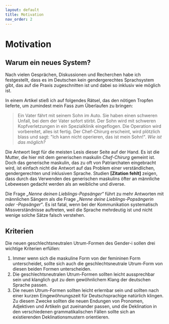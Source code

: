 ```yaml
---
layout: default
title: Motivation
nav_order: 2
---
```

# Motivation

## Warum ein neues System?

Nach vielen Gesprächen, Diskussionen und Recherchen habe ich festgestellt, dass es im Deutschen kein gendergerechtes Sprachsystem gibt, das auf die Praxis zugeschnitten ist und dabei so inklusiv wie möglich ist. 

In einem Artikel stieß ich auf folgendes Rätsel, das den nötigen Tropfen lieferte, um zumindest mein Fass zum Überlaufen zu bringen:

> Ein Vater fährt mit seinem Sohn im Auto. Sie haben einen schweren Unfall, bei dem der Vater sofort stirbt. Der Sohn wird mit schweren Kopfverletzungen in ein Spezialklinik eingeflogen. Die Operation wird vorbereitet, alles ist fertig. Der Chef-Chirurg erscheint, wird plötzlich blass und sagt: "Ich kann nicht operieren, das ist mein Sohn!". *Wie ist das möglich?*

Die Antwort liegt für die meisten Lesis dieser Seite auf der Hand. Es ist die Mutter, die hier mit dem generischen maskulin *Chef-Chirurg* gemeint ist. Doch das generische maskulin, das zu oft von Patriarchaten eingebracht wird, ist einfach nicht die Antwort auf das Problem einer verständlichen, gendergerechten und inklusiven Sprache. Studien **[Zitation fehlt]** zeigen, dass durch das Verwenden des generischen maskulins öfter an männliche Lebewesen gedacht werden als an weibliche und diverse.

Die Frage *„Nenne deinen Lieblings-Popsänger“* führt zu mehr Antworten mit männlichen Sängern als die Frage *„Nenne deine Lieblings-Popsängerin oder -Popsänger“*. Es ist fatal, wenn bei der Kommunikation systematisch Missverständnisse auftreten, weil die Sprache mehrdeutig ist und nicht wenige solche Sätze falsch verstehen.

## Kriterien

Die neuen geschlechtsneutralen Utrum-Formen des Gender-i sollen drei wichtige Kriterien erfüllen:

1. Immer wenn sich die maskuline Form von der femininen Form unterscheidet, sollte sich auch die geschlechtsneutrale Utrum-Form von diesen beiden Formen unterscheiden.
2. Die geschlechtsneutralen Utrum-Formen sollten leicht aussprechbar sein und klanglich gut zu dem gewöhnlichem Klang der deutschen Sprache passen.
3. Die neuen Utrum-Formen sollten leicht erlernbar sein und sollten nach einer kurzen Eingewöhnungszeit für Deutschsprachige natürlich klingen. Zu diesem Zwecke sollten die neuen Endungen von Pronomen, Adjektiven und Artikeln gut zueinander passen, und die Deklination in den verschiedenen grammatikalischen Fällen sollte sich an existierenden Deklinationsmustern orientieren.
